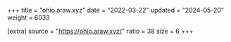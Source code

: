 +++
title = "ohio.araw.xyz"
date = "2022-03-22"
updated = "2024-05-20"
weight = 6033

[extra]
source = "https://ohio.araw.xyz/"
ratio = 38
size = 6
+++

